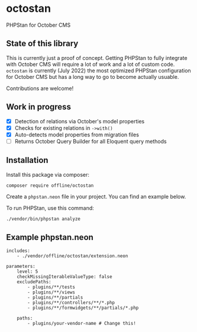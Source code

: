 # octostan

PHPStan for October CMS

## State of this library

This is currently just a proof of concept. Getting PHPStan to fully integrate with October CMS
will require a lot of work and a lot of custom code. `octostan` is currently (July 2022) the most
optimized PHPStan configuration for October CMS but has a long way to go to become actually usuable.

Contributions are welcome!


## Work in progress

* [X] Detection of relations via October's model properties
* [X] Checks for existing relations in `->with()`
* [X] Auto-detects model properties from migration files
* [ ] Returns October Query Builder for all Eloquent query methods

## Installation

Install this package via composer:

```
composer require offline/octostan
```

Create a `phpstan.neon` file in your project. You can find an example below.

To run PHPStan, use this command:

```bash
./vendor/bin/phpstan analyze 
```

## Example phpstan.neon

```neon
includes:
    - ./vendor/offline/octostan/extension.neon

parameters:
    level: 5
    checkMissingIterableValueType: false
    excludePaths:
        - plugins/**/tests
        - plugins/**/views
        - plugins/**/partials
        - plugins/**/controllers/**/*.php
        - plugins/**/formwidgets/**/partials/*.php
        
    paths:
        - plugins/your-vendor-name # Change this!
```
